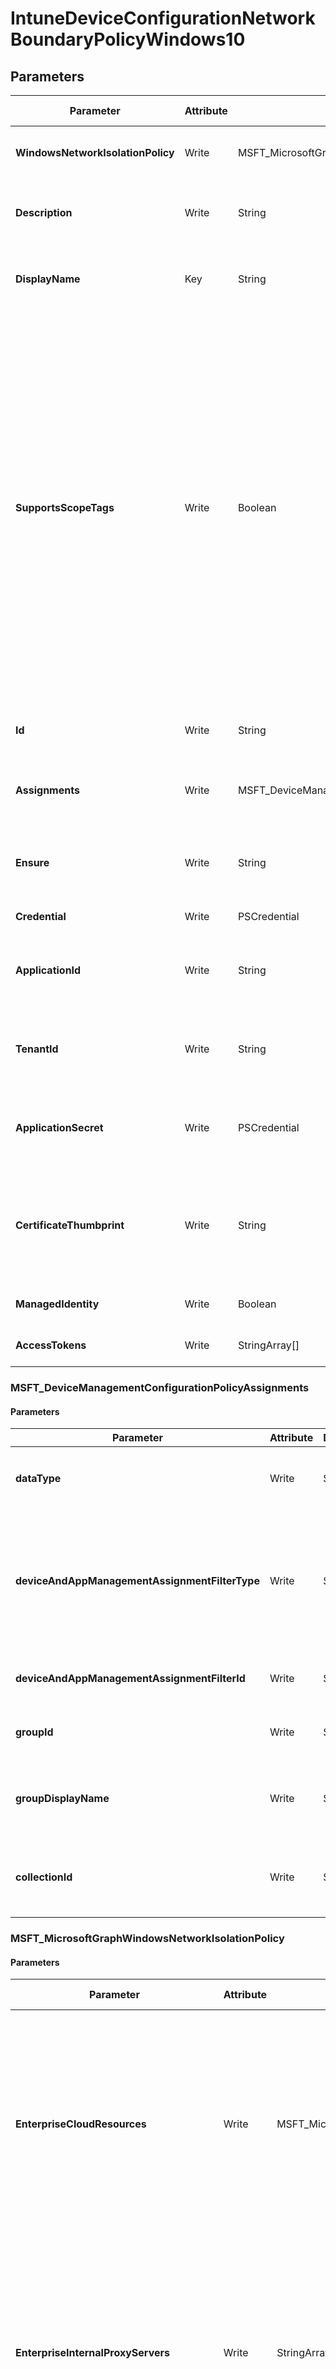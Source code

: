 ﻿# IntuneDeviceConfigurationNetworkBoundaryPolicyWindows10

## Parameters

| Parameter | Attribute | DataType | Description | Allowed Values |
| --- | --- | --- | --- | --- |
| **WindowsNetworkIsolationPolicy** | Write | MSFT_MicrosoftGraphwindowsNetworkIsolationPolicy | Windows Network Isolation Policy | |
| **Description** | Write | String | Admin provided description of the Device Configuration. | |
| **DisplayName** | Key | String | Admin provided name of the device configuration. | |
| **SupportsScopeTags** | Write | Boolean | Indicates whether or not the underlying Device Configuration supports the assignment of scope tags. Assigning to the ScopeTags property is not allowed when this value is false and entities will not be visible to scoped users. This occurs for Legacy policies created in Silverlight and can be resolved by deleting and recreating the policy in the Azure Portal. This property is read-only. | |
| **Id** | Write | String | The unique identifier for an entity. Read-only. | |
| **Assignments** | Write | MSFT_DeviceManagementConfigurationPolicyAssignments[] | Represents the assignment to the Intune policy. | |
| **Ensure** | Write | String | Present ensures the policy exists, absent ensures it is removed. | `Present`, `Absent` |
| **Credential** | Write | PSCredential | Credentials of the Admin | |
| **ApplicationId** | Write | String | Id of the Azure Active Directory application to authenticate with. | |
| **TenantId** | Write | String | Id of the Azure Active Directory tenant used for authentication. | |
| **ApplicationSecret** | Write | PSCredential | Secret of the Azure Active Directory tenant used for authentication. | |
| **CertificateThumbprint** | Write | String | Thumbprint of the Azure Active Directory application's authentication certificate to use for authentication. | |
| **ManagedIdentity** | Write | Boolean | Managed ID being used for authentication. | |
| **AccessTokens** | Write | StringArray[] | Access token used for authentication. | |

### MSFT_DeviceManagementConfigurationPolicyAssignments

#### Parameters

| Parameter | Attribute | DataType | Description | Allowed Values |
| --- | --- | --- | --- | --- |
| **dataType** | Write | String | The type of the target assignment. | `#microsoft.graph.groupAssignmentTarget`, `#microsoft.graph.allLicensedUsersAssignmentTarget`, `#microsoft.graph.allDevicesAssignmentTarget`, `#microsoft.graph.exclusionGroupAssignmentTarget`, `#microsoft.graph.configurationManagerCollectionAssignmentTarget` |
| **deviceAndAppManagementAssignmentFilterType** | Write | String | The type of filter of the target assignment i.e. Exclude or Include. Possible values are:none, include, exclude. | `none`, `include`, `exclude` |
| **deviceAndAppManagementAssignmentFilterId** | Write | String | The Id of the filter for the target assignment. | |
| **groupId** | Write | String | The group Id that is the target of the assignment. | |
| **groupDisplayName** | Write | String | The group Display Name that is the target of the assignment. | |
| **collectionId** | Write | String | The collection Id that is the target of the assignment.(ConfigMgr) | |

### MSFT_MicrosoftGraphWindowsNetworkIsolationPolicy

#### Parameters

| Parameter | Attribute | DataType | Description | Allowed Values |
| --- | --- | --- | --- | --- |
| **EnterpriseCloudResources** | Write | MSFT_MicrosoftGraphProxiedDomain1[] | Contains a list of enterprise resource domains hosted in the cloud that need to be protected. Connections to these resources are considered enterprise data. If a proxy is paired with a cloud resource, traffic to the cloud resource will be routed through the enterprise network via the denoted proxy server (on Port 80). A proxy server used for this purpose must also be configured using the EnterpriseInternalProxyServers policy. This collection can contain a maximum of 500 elements. | |
| **EnterpriseInternalProxyServers** | Write | StringArray[] | This is the comma-separated list of internal proxy servers. For example, '157.54.14.28, 157.54.11.118, 10.202.14.167, 157.53.14.163, 157.69.210.59'. These proxies have been configured by the admin to connect to specific resources on the Internet. They are considered to be enterprise network locations. The proxies are only leveraged in configuring the EnterpriseCloudResources policy to force traffic to the matched cloud resources through these proxies. | |
| **EnterpriseIPRanges** | Write | MSFT_MicrosoftGraphIpRange1[] | Sets the enterprise IP ranges that define the computers in the enterprise network. Data that comes from those computers will be considered part of the enterprise and protected. These locations will be considered a safe destination for enterprise data to be shared to. This collection can contain a maximum of 500 elements. | |
| **EnterpriseIPRangesAreAuthoritative** | Write | Boolean | Boolean value that tells the client to accept the configured list and not to use heuristics to attempt to find other subnets. Default is false. | |
| **EnterpriseNetworkDomainNames** | Write | StringArray[] | This is the list of domains that comprise the boundaries of the enterprise. Data from one of these domains that is sent to a device will be considered enterprise data and protected. These locations will be considered a safe destination for enterprise data to be shared to. | |
| **EnterpriseProxyServers** | Write | StringArray[] | This is a list of proxy servers. Any server not on this list is considered non-enterprise. | |
| **EnterpriseProxyServersAreAuthoritative** | Write | Boolean | Boolean value that tells the client to accept the configured list of proxies and not try to detect other work proxies. Default is false | |
| **NeutralDomainResources** | Write | StringArray[] | List of domain names that can used for work or personal resource. | |

### MSFT_MicrosoftGraphProxiedDomain1

#### Parameters

| Parameter | Attribute | DataType | Description | Allowed Values |
| --- | --- | --- | --- | --- |
| **IpAddressOrFQDN** | Write | String | The IP address or FQDN | |
| **Proxy** | Write | String | Proxy IP or FQDN | |

### MSFT_MicrosoftGraphIpRange1

#### Parameters

| Parameter | Attribute | DataType | Description | Allowed Values |
| --- | --- | --- | --- | --- |
| **CidrAddress** | Write | String | IPv4 address in CIDR notation. Not nullable. | |
| **LowerAddress** | Write | String | Lower address. | |
| **UpperAddress** | Write | String | Upper address. | |
| **odataType** | Write | String | The type of the entity. | `#microsoft.graph.iPv4CidrRange`, `#microsoft.graph.iPv6CidrRange`, `#microsoft.graph.iPv4Range`, `#microsoft.graph.iPv6Range` |


## Description

Intune Device Configuration Network Boundary Policy for Windows10

## Permissions

### Microsoft Graph

To authenticate with the Microsoft Graph API, this resource required the following permissions:

#### Delegated permissions

- **Read**

    - DeviceManagementConfiguration.Read.All

- **Update**

    - DeviceManagementConfiguration.ReadWrite.All

#### Application permissions

- **Read**

    - DeviceManagementConfiguration.Read.All

- **Update**

    - DeviceManagementConfiguration.ReadWrite.All

## Examples

### Example 1

This example is used to test new resources and showcase the usage of new resources being worked on.
It is not meant to use as a production baseline.

```powershell
Configuration Example
{
    param(
        [Parameter()]
        [System.String]
        $ApplicationId,

        [Parameter()]
        [System.String]
        $TenantId,

        [Parameter()]
        [System.String]
        $CertificateThumbprint
    )
    Import-DscResource -ModuleName Microsoft365DSC

    node localhost
    {
        IntuneDeviceConfigurationNetworkBoundaryPolicyWindows10 'Example'
        {
            Assignments                   = @(
                MSFT_DeviceManagementConfigurationPolicyAssignments{
                    deviceAndAppManagementAssignmentFilterType = 'none'
                    dataType = '#microsoft.graph.allDevicesAssignmentTarget'
                }
            );
            DisplayName                   = "network boundary";
            Ensure                        = "Present";
            SupportsScopeTags             = $True;
            WindowsNetworkIsolationPolicy = MSFT_MicrosoftGraphwindowsNetworkIsolationPolicy{
                EnterpriseProxyServers = @()
                EnterpriseInternalProxyServers = @()
                EnterpriseIPRangesAreAuthoritative = $True
                EnterpriseProxyServersAreAuthoritative = $True
                EnterpriseNetworkDomainNames = @('domain.com')
                EnterpriseIPRanges = @(
                    MSFT_MicrosoftGraphIpRange1{
                        UpperAddress = '1.1.1.255'
                        LowerAddress = '1.1.1.0'
                        odataType = '#microsoft.graph.iPv4Range'
                    }
                )
                NeutralDomainResources = @()
            };
            ApplicationId         = $ApplicationId;
            TenantId              = $TenantId;
            CertificateThumbprint = $CertificateThumbprint;
        }
    }
}
```

### Example 2

This example is used to test new resources and showcase the usage of new resources being worked on.
It is not meant to use as a production baseline.

```powershell
Configuration Example
{
    param(
        [Parameter()]
        [System.String]
        $ApplicationId,

        [Parameter()]
        [System.String]
        $TenantId,

        [Parameter()]
        [System.String]
        $CertificateThumbprint
    )
    Import-DscResource -ModuleName Microsoft365DSC

    node localhost
    {
        IntuneDeviceConfigurationNetworkBoundaryPolicyWindows10 'Example'
        {
            Assignments                   = @(
                MSFT_DeviceManagementConfigurationPolicyAssignments{
                    deviceAndAppManagementAssignmentFilterType = 'none'
                    dataType = '#microsoft.graph.allDevicesAssignmentTarget'
                }
            );
            DisplayName                   = "network boundary";
            Ensure                        = "Present";
            SupportsScopeTags             = $False; # Updated Property
            WindowsNetworkIsolationPolicy = MSFT_MicrosoftGraphwindowsNetworkIsolationPolicy{
                EnterpriseProxyServers = @()
                EnterpriseInternalProxyServers = @()
                EnterpriseIPRangesAreAuthoritative = $True
                EnterpriseProxyServersAreAuthoritative = $True
                EnterpriseNetworkDomainNames = @('domain.com')
                EnterpriseIPRanges = @(
                    MSFT_MicrosoftGraphIpRange1{
                        UpperAddress = '1.1.1.255'
                        LowerAddress = '1.1.1.0'
                        odataType = '#microsoft.graph.iPv4Range'
                    }
                )
                NeutralDomainResources = @()
            };
            ApplicationId         = $ApplicationId;
            TenantId              = $TenantId;
            CertificateThumbprint = $CertificateThumbprint;
        }
    }
}
```

### Example 3

This example is used to test new resources and showcase the usage of new resources being worked on.
It is not meant to use as a production baseline.

```powershell
Configuration Example
{
    param(
        [Parameter()]
        [System.String]
        $ApplicationId,

        [Parameter()]
        [System.String]
        $TenantId,

        [Parameter()]
        [System.String]
        $CertificateThumbprint
    )
    Import-DscResource -ModuleName Microsoft365DSC

    node localhost
    {
        IntuneDeviceConfigurationNetworkBoundaryPolicyWindows10 'Example'
        {
            DisplayName                   = "network boundary";
            Ensure                        = "Absent";
            ApplicationId         = $ApplicationId;
            TenantId              = $TenantId;
            CertificateThumbprint = $CertificateThumbprint;
        }
    }
}
```

